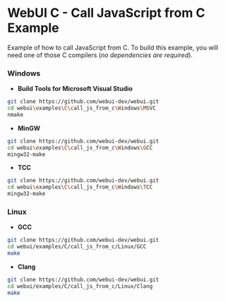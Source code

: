 
# WebUI C - Call JavaScript from C Example

Example of how to call JavaScript from C. To build this example, you will need one of those C compilers (*no dependencies are required*).

### Windows

- **Build Tools for Microsoft Visual Studio**
```sh
git clone https://github.com/webui-dev/webui.git
cd webui\examples\C\call_js_from_c\Windows\MSVC
nmake
```

- **MinGW**
```sh
git clone https://github.com/webui-dev/webui.git
cd webui\examples\C\call_js_from_c\Windows\GCC
mingw32-make
```

- **TCC**
```sh
git clone https://github.com/webui-dev/webui.git
cd webui\examples\C\call_js_from_c\Windows\TCC
mingw32-make
```

### Linux

- **GCC**
```sh
git clone https://github.com/webui-dev/webui.git
cd webui/examples/C/call_js_from_c/Linux/GCC
make
```

- **Clang**
```sh
git clone https://github.com/webui-dev/webui.git
cd webui/examples/C/call_js_from_c/Linux/Clang
make
```
